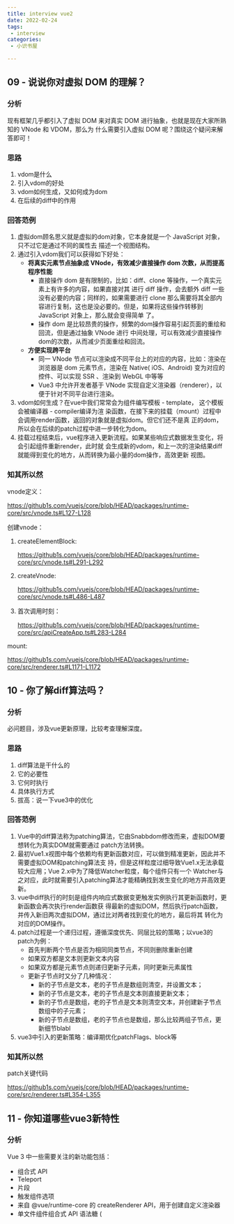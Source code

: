 ```yaml
---
title: interview vue2
date: 2022-02-24
tags:
 - interview
categories:
 - 小识书屋

---
```



## 09 - 说说你对虚拟 DOM 的理解？


### 分析 

现有框架几乎都引入了虚拟 DOM 来对真实 DOM 进行抽象，也就是现在大家所熟知的 VNode 和 VDOM，那么为
什么需要引入虚拟 DOM 呢？围绕这个疑问来解答即可！



### 思路

1.  vdom是什么
2.  引入vdom的好处
3.  vdom如何生成，又如何成为dom
4.  在后续的diff中的作用



### 回答范例


1.  虚拟dom顾名思义就是虚拟的dom对象，它本身就是一个  JavaScript  对象，只不过它是通过不同的属性去
描述一个视图结构。
2.  通过引入vdom我们可以获得如下好处：
    - **将真实元素节点抽象成 VNode，有效减少直接操作 dom 次数，从而提高程序性能**
      - 直接操作 dom 是有限制的，比如：diff、clone 等操作，一个真实元素上有许多的内容，如果直接对其
      进行 diff 操作，会去额外 diff 一些没有必要的内容；同样的，如果需要进行 clone 那么需要将其全部内
      容进行复制，这也是没必要的。但是，如果将这些操作转移到 JavaScript 对象上，那么就会变得简单
      了。
      - 操作 dom 是比较昂贵的操作，频繁的dom操作容易引起⻚面的重绘和回流，但是通过抽象 VNode 进行
      中间处理，可以有效减少直接操作dom的次数，从而减少⻚面重绘和回流。
    - **方便实现跨平台**
      - 同一 VNode 节点可以渲染成不同平台上的对应的内容，比如：渲染在浏览器是 dom 元素节点，渲染在 
      Native( iOS、Android) 变为对应的控件、可以实现 SSR 、渲染到 WebGL 中等等
      - Vue3 中允许开发者基于 VNode 实现自定义渲染器（renderer），以便于针对不同平台进行渲染。
3.  vdom如何生成？在vue中我们常常会为组件编写模板 - template， 这个模板会被编译器 - compiler编译为渲
染函数，在接下来的挂载（mount）过程中会调用render函数，返回的对象就是虚拟dom。但它们还不是真
正的dom，所以会在后续的patch过程中进一步转化为dom。
4.  挂载过程结束后，vue程序进入更新流程。如果某些响应式数据发生变化，将会引起组件重新render，此时就
会生成新的vdom，和上一次的渲染结果diff就能得到变化的地方，从而转换为最小量的dom操作，高效更新
视图。

### 知其所以然  

vnode定义：

https://github1s.com/vuejs/core/blob/HEAD/packages/runtime-core/src/vnode.ts#L127-L128

创建vnode：

1. createElementBlock:

    https://github1s.com/vuejs/core/blob/HEAD/packages/runtime-core/src/vnode.ts#L291-L292

2. createVnode:

    https://github1s.com/vuejs/core/blob/HEAD/packages/runtime-core/src/vnode.ts#L486-L487

3. 首次调用时刻：

    https://github1s.com/vuejs/core/blob/HEAD/packages/runtime-core/src/apiCreateApp.ts#L283-L284


mount:

https://github1s.com/vuejs/core/blob/HEAD/packages/runtime-core/src/renderer.ts#L1171-L1172



## 10 - 你了解diff算法吗？


### 分析

必问题目，涉及vue更新原理，比较考查理解深度。



### 思路 


1.  diff算法是干什么的
2.  它的必要性
3.  它何时执行
4.  具体执行方式
5.  拔高：说一下vue3中的优化




### 回答范例


1. Vue中的diff算法称为patching算法，它由Snabbdom修改而来，虚拟DOM要想转化为真实DOM就需要通过
patch方法转换。
2. 最初Vue1.x视图中每个依赖均有更新函数对应，可以做到精准更新，因此并不需要虚拟DOM和patching算法支
持，但是这样粒度过细导致Vue1.x无法承载较大应用；Vue 2.x中为了降低Watcher粒度，每个组件只有一个
Watcher与之对应，此时就需要引入patching算法才能精确找到发生变化的地方并高效更新。
3. vue中diff执行的时刻是组件内响应式数据变更触发实例执行其更新函数时，更新函数会再次执行render函数获
得最新的虚拟DOM，然后执行patch函数，并传入新旧两次虚拟DOM，通过比对两者找到变化的地方，最后将其
转化为对应的DOM操作。
4. patch过程是一个递归过程，遵循深度优先、同层比较的策略；以vue3的patch为例：
    - 首先判断两个节点是否为相同同类节点，不同则删除重新创建
    - 如果双方都是文本则更新文本内容
    - 如果双方都是元素节点则递归更新子元素，同时更新元素属性
    - 更新子节点时又分了几种情况：
      - 新的子节点是文本，老的子节点是数组则清空，并设置文本；
      - 新的子节点是文本，老的子节点是文本则直接更新文本；
      - 新的子节点是数组，老的子节点是文本则清空文本，并创建新子节点数组中的子元素；
      - 新的子节点是数组，老的子节点也是数组，那么比较两组子节点，更新细节blabl
5.  vue3中引入的更新策略：编译期优化patchFlags、block等


### 知其所以然  

patch关键代码

https://github1s.com/vuejs/core/blob/HEAD/packages/runtime-core/src/renderer.ts#L354-L355
 


## 11 - 你知道哪些vue3新特性

### 分析

Vue 3 中一些需要关注的新功能包括：

- 组合式 API
- Teleport
- 片段
- 触发组件选项
- 来自 @vue/runtime-core 的 createRenderer API，用于创建自定义渲染器
- 单文件组件组合式 API 语法糖 (<script setup>)
- 单文件组件状态驱动的 CSS 变量 (<style> 中的 v-bind)
- SFC <style scoped> 现在可以包含全局规则或只针对插槽内容的规则
- Suspense 

### 回答范例

1.  api层面Vue3新特性主要包括：Composition API、SFC Composition API语法糖、Teleport传送⻔、
Fragments 片段、Emits选项、自定义渲染器、SFC CSS变量、Suspense
2.  另外，Vue3.0在框架层面也有很多亮眼的改进：

- 更快
  - 虚拟DOM重写
  - 编译器优化：静态提升、patchFlags、block等
  - 基于Proxy的响应式系统
- 更小：更好的摇树优化
- 更容易维护：TypeScript + 模块化
- 更容易扩展
  - 独立的响应化模块
  - 自定义渲染器

### 知其所以然  

体验编译器优化

https://sfc.vuejs.org/
 
reactive实现

https://github1s.com/vuejs/core/blob/HEAD/packages/reactivity/src/reactive.ts#L90-L91
 















